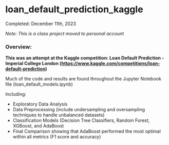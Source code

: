 # loan_default_prediction_kaggle

Completed: December 11th, 2023

*Note: This is a class project moved to personal account*

### Overview:

**This was an attempt at the Kaggle competition: Loan Default Prediction - Imperial College London (https://www.kaggle.com/competitions/loan-default-prediction)**

Much of the code and results are found throughout the Jupyter Notebook file (loan_default_models.ipynb)

Including:
- Exploratory Data Analysis 
- Data Preprocessing (include undersampling and oversampling techniques to handle unbalanced datasets)
- Classification Models (Decision Tree Classifiers, Random Forest, XGBoost, and AdaBoost
- Final Comparison showing that AdaBoost performed the most optimal within all metrics (F1 score and accuracy)
